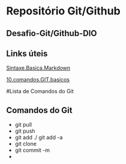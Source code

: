 # Repositório Git/Github
## Desafio-Git/Github-DIO



## Links úteis 
[Sintaxe.Basica.Markdown](https://www.markdownguide.org/cheat-sheet/)

[10.comandos.GIT.basicos](https://blog.geekhunter.com.br/comandos-git-mais-utilizados/)

#Lista de Comandos do Git
## Comandos do Git

- git pull
- git push
- git add ./ git add -a
- git clone
- git commit -m
- 



